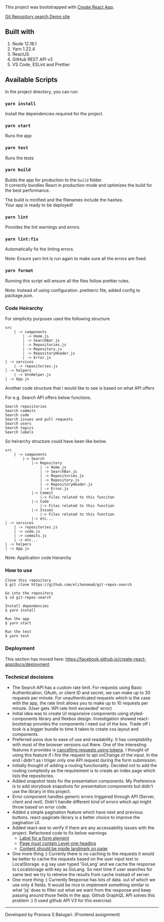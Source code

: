 This project was bootstrapped with [Create React App](https://github.com/facebook/create-react-app).

[Git Repository search Demo site](https://frontend-assignment-gitplore.netlify.app/)

## Built with

1. Node 12.18.1
2. Yarn 1.22.4
3. ReactJS
4. GitHub REST API v3
5. VS Code, ESLint and Prettier

## Available Scripts

In the project directory, you can run:

### `yarn install`

Install the dependencies required for the project.

### `yarn start`

Runs the app

### `yarn test`

Runs the tests

### `yarn build`

Builds the app for production to the `build` folder.<br />
It correctly bundles React in production mode and optimizes the build for the best performance.

The build is minified and the filenames include the hashes.<br />
Your app is ready to be deployed!

### `yarn lint`

Provides the lint warnings and errors.

### `yarn lint:fix`

Automatically fix the linting errors.

Note: Ensure yarn lint is run again to make sure all the errors are fixed.

### `yarn format`

Running this script will ensure all the files follow prettier rules.

Note: Instead of using configuration .prettierrc file, added config to package.json.

### Code Heirarchy

For simplicity purposes used the following structure

```
src
    | -> components
        | -> Home.js
        | -> SearchBar.js
        | -> Repositories.js
        | -> Repository.js
        | -> RepositoryHeader.js
        | -> Error.js
| -> services
    | -> repositories.js
| -> helpers
    | -> btnHelper.js
| -> App.js

```

Another code structure that i would like to see is based on what API offers

For e.g. Search API offers below functions.

```
Search repositories
Search commits
Search code
Search issues and pull requests
Search users
Search topics
Search labels

```

So heirarchy structure could have been like below.

```
src
    | -> components
        |-> Search
            |-> Repository
                | -> Home.js
                | -> SearchBar.js
                | -> Repositories.js
                | -> Repository.js
                | -> RepositoryHeader.js
                | -> Error.js
            |-> Commit
                |-> Files related to this funciton
            |-> Code
                |-> Files related to this function
            |-> Issues
                |-> Files related to this function
            |-> etc...
| -> services
    | -> repositories.js
    | -> code.js
    | -> commits.js
    | -> etc...
| -> helpers
| -> App.js

```

Note: Application code hierarchy

### How to use

    Clone this repository
    $ git clone https://github.com/elitenomad/git-repos-search

    Go into the repository
    $ cd git-repos-search

    Install dependencies
    $ yarn install

    Run the app
    $ yarn start

    Run the test
    $ yarn test

### Deployment

This section has moved here: https://facebook.github.io/create-react-app/docs/deployment

### Technical decisions

- The Search API has a custom rate limit. For requests using Basic Authentication, OAuth, or client ID and secret, we can make up to 30 requests per minute. For unauthenticated requests which is the case with the app, the rate limit allows you to make up to 10 requests per minute. (User gets 'API rate limit exceeded' error)
- Initial idea was to create UI responsive components using styled-components library and flexbox design. Investigation showed react-bootstrap provides the components i need out of the box. Trade off i took is a bigger bundle to time it takes to create css layout and components.
- Preferred axios due to ease of use and readability. It has comptability with most of the browser versions out there. One of the interesting features it provides is [cancelling requests using tokens](https://github.com/axios/axios#cancellation). I thought of using this feature if i fire the request to api onChange of the input. In the end i didn't as i triiger only one API request during the form submission.
- Initially thought of adding a routing functionality. Decided not to add the routing complexity as the requirement is to create an index page which lists the repositories.
- Added snapshot tests for the presentation components. My Preference is to add storybook snapshots for presentation components but didn't use the library in this project.
- Error component handles generic errors triggered through API (Server, client and rest). Didn't handle different kind of errors which api might throw based on error code.
- Added a simple pagination feature which have next and previous buttons. react-paginate library is a better choice to improve the pagination UI.
- Added react-axe to verify if there are any accessability issues with the project. Refactored code to fix below warnings
  - [Label for a form element](https://dequeuniversity.com/rules/axe/3.5/label?application=axeAPI)
  - [Page must contain Level-one heading](https://dequeuniversity.com/rules/axe/3.5/page-has-heading-one?application=axeAPI)
  - [Content should be inside landmark on page](https://dequeuniversity.com/rules/axe/3.5/landmark-one-main?application=axeAPI)
- One more thing :) Currenly there is no caching to the requests it would be better to cache the requests based on the user input text to LocalStorage. e.g say user typed 'GoLang' and we cache the response to Localstorage with key as GoLang. So next time if user searches for same text we try to retreive the results from cache instead of server.
- One more thing :) Currently Response has lots of data. out of which we use only 4 fields. It would be nice to implement something similar to what 'jq' does to filter out what we want from the response and keep passing around those fields in the app. Github GraphQL API solves this problem :) (I used github API V3 for this exercise)

---

Developed by Pranava S Balugari. (Frontend assignment)
